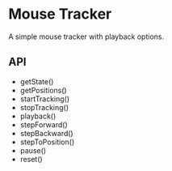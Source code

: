 Mouse Tracker
=============

A simple mouse tracker with playback options.

## API

* getState()
* getPositions()
* startTracking()
* stopTracking()
* playback()
* stepForward()
* stepBackward()
* stepToPosition()
* pause()
* reset()